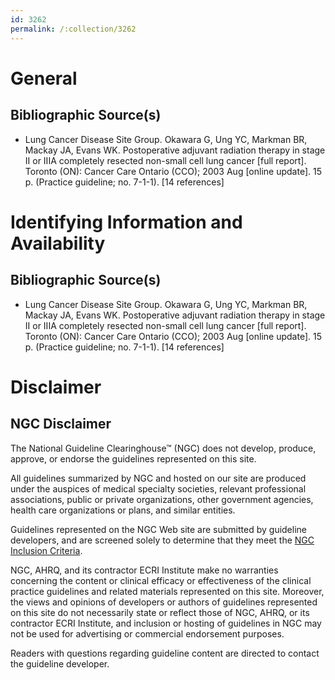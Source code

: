 ```yaml
---
id: 3262
permalink: /:collection/3262
---
```


# General

## Bibliographic Source(s)

- Lung Cancer Disease Site Group. Okawara G, Ung YC, Markman BR, Mackay JA, Evans WK. Postoperative adjuvant radiation therapy in stage II or IIIA completely resected non-small cell lung cancer [full report]. Toronto (ON): Cancer Care Ontario (CCO); 2003 Aug [online update]. 15 p. (Practice guideline; no. 7-1-1). [14 references]

# Identifying Information and Availability

## Bibliographic Source(s)

- Lung Cancer Disease Site Group. Okawara G, Ung YC, Markman BR, Mackay JA, Evans WK. Postoperative adjuvant radiation therapy in stage II or IIIA completely resected non-small cell lung cancer [full report]. Toronto (ON): Cancer Care Ontario (CCO); 2003 Aug [online update]. 15 p. (Practice guideline; no. 7-1-1). [14 references]

# Disclaimer

## NGC Disclaimer

The National Guideline Clearinghouse™ (NGC) does not develop, produce, approve, or endorse the guidelines represented on this site.

All guidelines summarized by NGC and hosted on our site are produced under the auspices of medical specialty societies, relevant professional associations, public or private organizations, other government agencies, health care organizations or plans, and similar entities.

Guidelines represented on the NGC Web site are submitted by guideline developers, and are screened solely to determine that they meet the [NGC Inclusion Criteria](/help-and-about/summaries/inclusion-criteria).

NGC, AHRQ, and its contractor ECRI Institute make no warranties concerning the content or clinical efficacy or effectiveness of the clinical practice guidelines and related materials represented on this site. Moreover, the views and opinions of developers or authors of guidelines represented on this site do not necessarily state or reflect those of NGC, AHRQ, or its contractor ECRI Institute, and inclusion or hosting of guidelines in NGC may not be used for advertising or commercial endorsement purposes.

Readers with questions regarding guideline content are directed to contact the guideline developer.

